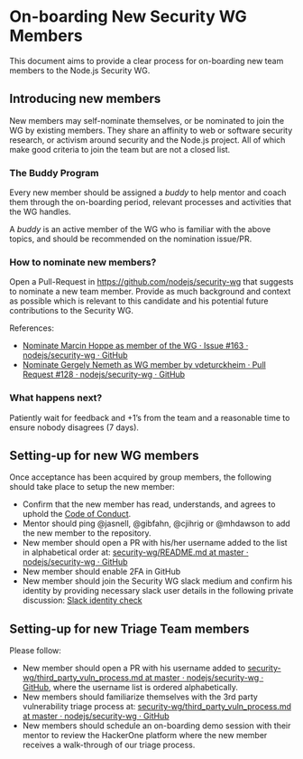 # On-boarding New Security WG Members

This document aims to provide a clear process for on-boarding new team members to the Node.js Security WG.

## Introducing new members
New members may self-nominate themselves, or be nominated to join the WG by existing members. They share an affinity to web or software security research, or activism around security and the Node.js project. All of which make good criteria to join the team but are not a closed list.

### The Buddy Program
Every new member should be assigned a *buddy* to help mentor and coach them through the on-boarding period, relevant processes and activities that the WG handles. 

A *buddy* is an active member of the WG who is familiar with the above topics, and should be recommended on the nomination issue/PR.

### How to nominate new members?
Open a Pull-Request in https://github.com/nodejs/security-wg that suggests to nominate a new team member. Provide as much background and context as possible which is relevant to this candidate and his potential future contributions to the Security WG.

References:
* [Nominate Marcin Hoppe as member of the WG · Issue #163 · nodejs/security-wg · GitHub](https://github.com/nodejs/security-wg/issues/163)
* [Nominate Gergely Nemeth as WG member by vdeturckheim · Pull Request #128 · nodejs/security-wg · GitHub](https://github.com/nodejs/security-wg/pull/128)


### What happens next?
Patiently wait for feedback and +1’s from the team and a reasonable time to ensure nobody disagrees (7 days).

## Setting-up for new WG members
Once acceptance has been acquired by group members, the following should take place to setup the new member:

* Confirm that the new member has read, understands, and agrees to uphold the
  [Code of Conduct](https://github.com/nodejs/admin/blob/master/CODE_OF_CONDUCT.md).
* Mentor should ping @jasnell, @gibfahn, @cjihrig or @mhdawson to add the new member to the repository.
* New member should open a PR with his/her username added to the list in alphabetical order at: [security-wg/README.md at master · nodejs/security-wg · GitHub](https://github.com/nodejs/security-wg/blob/master/README.md)
* New member should enable 2FA in GitHub
* New member should join the Security WG slack medium and confirm his identity by providing necessary slack user details in the following private discussion: [Slack identity check](https://github.com/orgs/nodejs/teams/security-wg/discussions/3)

## Setting-up for new Triage Team members
Please follow:
* New member should open a PR with his username added to [security-wg/third_party_vuln_process.md at master · nodejs/security-wg · GitHub](https://github.com/nodejs/security-wg/blob/master/processes/third_party_vuln_process.md#the-triage-team), where the username list is ordered alphabetically.
* New members should familiarize themselves with the 3rd party vulnerability triage process at: [security-wg/third_party_vuln_process.md at master · nodejs/security-wg · GitHub](https://github.com/nodejs/security-wg/blob/master/processes/third_party_vuln_process.md)
* New members should schedule an on-boarding demo session with their mentor to review the HackerOne platform where the new member receives a walk-through of our triage process.
